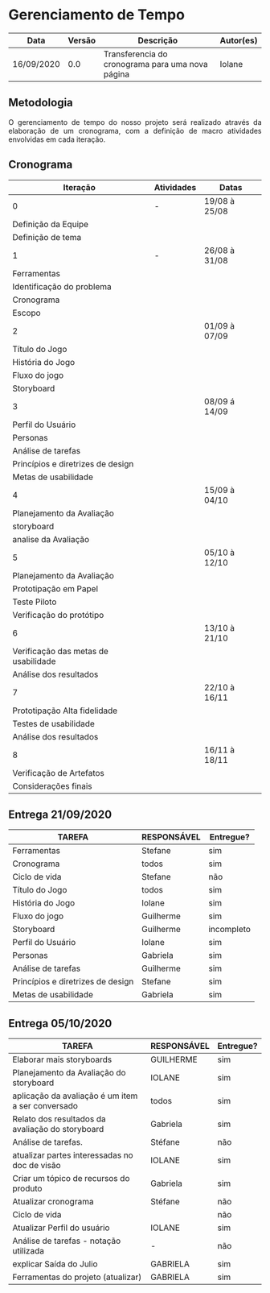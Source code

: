 # Gerenciamento de Tempo

Data | Versão | Descrição | Autor(es)
---------- | --- | -------------------------------------------------| -----
16/09/2020 | 0.0 | Transferencia do cronograma para uma nova página | Iolane

## Metodologia 

<p align="justify">O gerenciamento de tempo  do nosso projeto será realizado através da elaboração de um cronograma, com a definição de macro atividades envolvidas em cada iteração. </p>

## Cronograma

Iteração | Atividades |Datas
------ | ------- | ------
0 | -|19/08 à 25/08
 | Definição da Equipe | 
 |Definição de tema | 
1 | - | 26/08 à 31/08
| Ferramentas |
|Identificação do problema |
|Cronograma |
| Escopo |
2 | | 01/09 à 07/09
|Título do Jogo |
| História do Jogo |
| Fluxo do jogo |
| Storyboard |
3 | | 08/09 á 14/09
| Perfil do Usuário |
| Personas |
| Análise de tarefas |
| Princípios e diretrizes de design |
| Metas de usabilidade |
4 | | 15/09 à 04/10
| Planejamento da Avaliação |
| storyboard |
| analise da Avaliação |
5 | | 05/10 à 12/10
| Planejamento da Avaliação |
| Prototipação em Papel |
| Teste Piloto |
| Verificação do protótipo |
6 | | 13/10 à 21/10
| Verificação das metas de usabilidade |
| Análise dos resultados |
7 | | 22/10 à 16/11
| Prototipação Alta fidelidade |
| Testes de usabilidade |
| Análise dos resultados |
8 | | 16/11 à 18/11
| Verificação de Artefatos |
|Considerações finais |


## Entrega 21/09/2020

TAREFA	|	RESPONSÁVEL | Entregue?
------  | ----------- | ---------
Ferramentas	| 	Stefane | sim
Cronograma | todos | sim
Ciclo de vida |	Stefane | não
Título do Jogo | todos | sim
História do Jogo |	Iolane | sim
Fluxo do jogo | Guilherme | sim
Storyboard | Guilherme | incompleto
Perfil do Usuário |	Iolane | sim
Personas |	Gabriela | sim
Análise de tarefas | Guilherme | sim
Princípios e diretrizes de design |	Stefane | sim
Metas de usabilidade | Gabriela | sim

## Entrega 05/10/2020

TAREFA |	RESPONSÁVEL | Entregue?
------ | ------- | -------
Elaborar mais storyboards |	GUILHERME | sim
Planejamento da Avaliação do storyboard | IOLANE | sim
aplicação da avaliação	é um item a ser conversado |	todos | sim
Relato dos resultados da avaliação do storyboard |	Gabriela | sim
Análise de tarefas.	|	Stéfane | não
atualizar partes interessadas no doc de visão |IOLANE | sim
Criar um tópico de recursos do produto |	Gabriela | sim
Atualizar cronograma |	Stéfane | não
Ciclo de vida | | não
Atualizar Perfil do usuário | IOLANE | sim
Análise de tarefas - notação utilizada | - | não	
explicar Saída do Julio | GABRIELA | sim
Ferramentas do projeto (atualizar) | GABRIELA | sim
	

